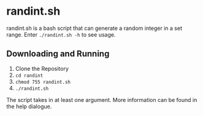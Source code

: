 # randint.sh

randint.sh is a bash script that can generate a random integer in a set range. Enter `./randint.sh -h` to see usage.

## Downloading and Running

1. Clone the Repository
2. `cd randint`
3. `chmod 755 randint.sh`
4. `./randint.sh`

The script takes in at least one argument. More information can be found in the help dialogue.
